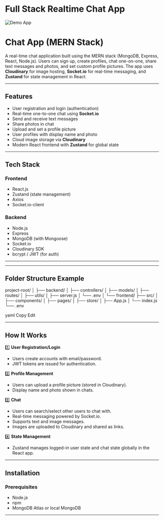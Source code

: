 #  Full Stack Realtime Chat App 

![Demo App](/frontend/public/screenshot-for-readme.png)

# Chat App (MERN Stack)

A real-time chat application built using the MERN stack (MongoDB, Express, React, Node.js). Users can sign up, create profiles, chat one-on-one, share text messages and photos, and set custom profile pictures. The app uses **Cloudinary** for image hosting, **Socket.io** for real-time messaging, and **Zustand** for state management in React.

---

##  Features

- User registration and login (authentication)
- Real-time one-to-one chat using **Socket.io**
- Send and receive text messages
- Share photos in chat
- Upload and set a profile picture
- User profiles with display name and photo
- Cloud image storage via **Cloudinary**
- Modern React frontend with **Zustand** for global state

---

##  Tech Stack

### Frontend
- React.js
- Zustand (state management)
- Axios
- Socket.io-client

### Backend
- Node.js
- Express
- MongoDB (with Mongoose)
- Socket.io
- Cloudinary SDK
- bcrypt / JWT (for auth)

---


---

##  Folder Structure Example
project-root/
│
├── backend/
│ ├── controllers/
│ ├── models/
│ ├── routes/
│ ├── utils/
│ ├── server.js
│ └── .env
│
└── frontend/
├── src/
│ ├── components/
│ ├── pages/
│ ├── store/
│ ├── App.js
│ └── index.js
└── .env

yaml
Copy
Edit

---

##  How It Works

1️⃣ **User Registration/Login**  
- Users create accounts with email/password.  
- JWT tokens are issued for authentication.  

2️⃣ **Profile Management**  
- Users can upload a profile picture (stored in Cloudinary).  
- Display name and photo shown in chats.

3️⃣ **Chat**  
- Users can search/select other users to chat with.  
- Real-time messaging powered by Socket.io.  
- Supports text and image messages.  
- Images are uploaded to Cloudinary and shared as links.

4️⃣ **State Management**  
- Zustand manages logged-in user state and chat state globally in the React app.

---

##  Installation

### Prerequisites
- Node.js
- npm
- MongoDB Atlas or local MongoDB

---

#
